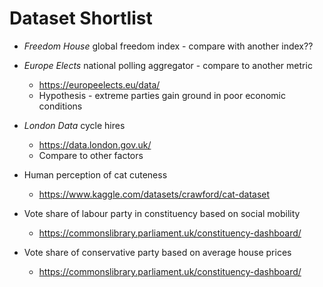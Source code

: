 # Dataset Shortlist

- *Freedom House* global freedom index - compare with another index??

- *Europe Elects* national polling aggregator -  compare to another metric
  - https://europeelects.eu/data/
  - Hypothesis - extreme parties gain ground in poor economic conditions

- *London Data* cycle hires
  - https://data.london.gov.uk/
  - Compare to other factors

- Human perception of cat cuteness
  - https://www.kaggle.com/datasets/crawford/cat-dataset

- Vote share of labour party in constituency based on social mobility
  - https://commonslibrary.parliament.uk/constituency-dashboard/

- Vote share of conservative party based on average house prices
  - https://commonslibrary.parliament.uk/constituency-dashboard/
